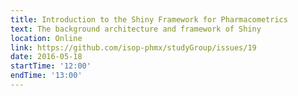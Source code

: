 ```yaml
---
title: Introduction to the Shiny Framework for Pharmacometrics
text: The background architecture and framework of Shiny
location: Online
link: https://github.com/isop-phmx/studyGroup/issues/19
date: 2016-05-18
startTime: '12:00'
endTime: '13:00'
---
```


